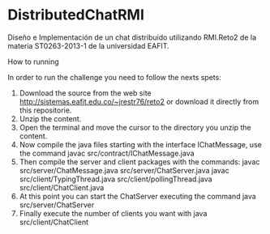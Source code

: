 DistributedChatRMI
==================

Diseño e Implementación de un chat distribuido utilizando RMI.Reto2 de la materia ST0263-2013-1 de la universidad EAFIT.



How to running

In order to run the challenge you need to follow the nexts spets:
  1.  Download the source from the web site http://sistemas.eafit.edu.co/~jrestr76/reto2 or download it directly from
      this repositorie.
  2.  Unzip the content.
  3.  Open the terminal and move the cursor to the directory you unzip the content.
  4.  Now compile the java files starting with the interface IChatMessage, use the command 
        javac src/contract/IChatMessage.java
  5.  Then compile the server and client packages with the commands:
        javac src/server/ChatMessage.java src/server/ChatServer.java
        javac src/client/TypingThread.java src/client/pollingThread.java src/client/ChatClient.java
  6.  At this point you can start the ChatServer executing the command
        java src/server/ChatServer
  7.  Finally execute the number of clients you want with
        java src/client/ChatClient
